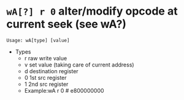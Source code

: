 <!-- TITLE: wa -->

#  **`wA[?] r 0`** alter/modify opcode at current seek (see wA?)


```text
Usage: wA[type] [value]
```


- Types 
	- r raw write value
	- v set value (taking care of current address)
	- d destination register
	- 0 1st src register
	- 1 2nd src register
	- Example:wA r 0 # e800000000